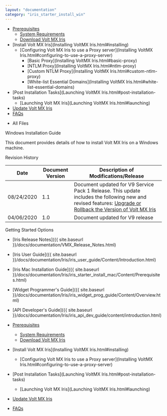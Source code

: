 ```yaml
---
layout: "documentation"
category: "iris_starter_install_win"
---
```

                                     

[](Prerequisites.html)

*   [Prerequisites](Prerequisites.html#prerequisites)
    *   [System Requirements](Prerequisites.html#system-requirements)
    *   [Download Volt MX Iris](Prerequisites.html#download)
*   [Install Volt MX Iris](Installing VoltMX Iris.html#installing)
    *   [Configuring Volt MX Iris to use a Proxy server](Installing VoltMX Iris.html#configuring-to-use-a-proxy-server)
        *   [Basic Proxy](Installing VoltMX Iris.html#basic-proxy)
        *   [NTLM Proxy](Installing VoltMX Iris.html#ntlm-proxy)
        *   [Custom NTLM Proxy](Installing VoltMX Iris.html#custom-ntlm-proxy)
        *   [White-list Essential Domains](Installing VoltMX Iris.html#white-list-essential-domains)
*   [Post Installation Tasks](Launching VoltMX Iris.html#post-installation-tasks)
    *   [Launching Volt MX Iris](Launching VoltMX Iris.html#launching)
*   [Update Volt MX Iris](Upgrade.html)
*   [FAQs](StudioInstallation_FAQs.html#appendix-frequently-asked-questions-faqs)

[](#)

*   All Files

Windows Installation Guide

This document provides details of how to install Volt MX Iris on a Windows machine.

Revision History

  
| Date | Document Version | Description of Modifications/Release |
| --- | --- | --- |
| 08/24/2020 | 1.1 | Document updated for V9 Service Pack 1 Release. This update includes the following new and revised features: [Upgrade or Rollback the Version of Volt MX Iris](Upgrade.html#upgrade-or-rollback-the-version-of-volt-mx-iris) |
| 04/06/2020 | 1.0 | Document updated for V9 release |

Getting Started Options

*   [Iris Release Notes]({{ site.baseurl }}/docs/documentation/VMX_Release_Notes.html)
*   [Iris User Guide]({{ site.baseurl }}/docs/documentation/Iris/iris_user_guide/Content/Introduction.html)
*   [Iris Mac Installation Guide]({{ site.baseurl }}/docs/documentation/Iris/iris_starter_install_mac/Content/Prerequisites.html)
*   [Widget Programmer's Guide]({{ site.baseurl }}/docs/documentation/Iris/iris_widget_prog_guide/Content/Overview.html)
*   [API Developer's Guide]({{ site.baseurl }}/docs/documentation/Iris/iris_api_dev_guide/content/introduction.html)

*   [Prerequisites](Prerequisites.html#prerequisites)
    *   [System Requirements](Prerequisites.html#system-requirements)
    *   [Download Volt MX Iris](Prerequisites.html#download)
*   [Install Volt MX Iris](Installing VoltMX Iris.html#installing)
    *   [Configuring Volt MX Iris to use a Proxy server](Installing VoltMX Iris.html#configuring-to-use-a-proxy-server)
*   [Post Installation Tasks](Launching VoltMX Iris.html#post-installation-tasks)
    *   [Launching Volt MX Iris](Launching VoltMX Iris.html#launching)
*   [Update Volt MX Iris](Upgrade.html)
*   [FAQs](StudioInstallation_FAQs.html#appendix-frequently-asked-questions-faqs)
